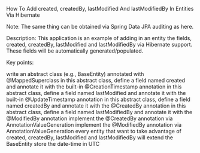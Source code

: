 How To Add created, createdBy, lastModified And lastModifiedBy In Entities Via Hibernate

Note: The same thing can be obtained via Spring Data JPA auditing as here.

Description: This application is an example of adding in an entity the fields, created, createdBy, lastModified and lastModifiedBy via Hibernate support. These fields will be automatically generated/populated.

Key points:

write an abstract class (e.g., BaseEntity) annotated with @MappedSuperclass
in this abstract class, define a field named created and annotate it with the built-in @CreationTimestamp annotation
in this abstract class, define a field named lastModified and annotate it with the built-in @UpdateTimestamp annotation
in this abstract class, define a field named createdBy and annotate it with the @CreatedBy annotation
in this abstract class, define a field named lastModifiedBy and annotate it with the @ModifiedBy annotation
implement the @CreatedBy annotation via AnnotationValueGeneration
implement the @ModifiedBy annotation via AnnotationValueGeneration
every entity that want to take advantage of created, createdBy, lastModified and lastModifiedBy will extend the BaseEntity
store the date-time in UTC